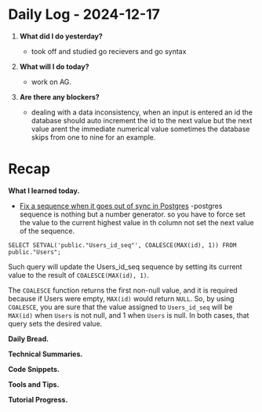 # Daily Log - 2024-12-17

1. **What did I do yesterday?**

   - took off and studied go recievers and go syntax

2. **What will I do today?**

   - work on AG.

3. **Are there any blockers?**

   - dealing with a data inconsistency, when an input is entered an id the database should auto increment the id to the next value but the next value arent the immediate numerical value sometimes the database skips from one to nine for an example.

# Recap 
**What I learned today.** 
   - [Fix a sequence when it goes out of sync in Postgres](https://dev.to/arctype/how-to-fix-a-sequence-when-it-goes-out-of-sync-in-postgres-480b)
   -postgres sequence is nothing but a number generator. so you have to force set the value to the current highest value in th column not set the next value of the sequence. 

   ```
   SELECT SETVAL('public."Users_id_seq"', COALESCE(MAX(id), 1)) FROM public."Users";
   ```

   Such query will update the Users_id_seq sequence by setting its current value to the result of ``COALESCE(MAX(id), 1)``.

   The ``COALESCE`` function returns the first non-null value, and it is required because if Users were empty, ``MAX(id)`` would return ``NULL``. So, by using ``COALESCE``, you are sure that the value assigned to ``Users_id_seq`` will be ``MAX(id)`` when ``Users`` is not null, and 1 when ``Users`` is null. In both cases, that query sets the desired value.

**Daily Bread.**

**Technical Summaries.**

**Code Snippets.**

**Tools and Tips.**

**Tutorial Progress.**

